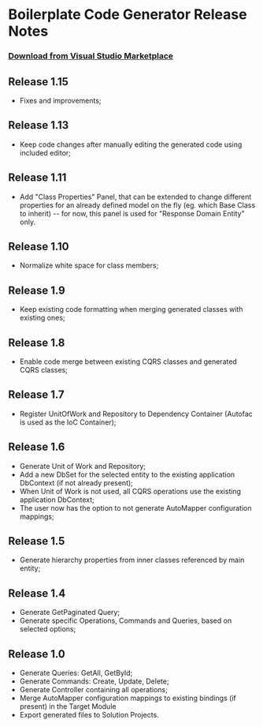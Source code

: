 # Boilerplate Code Generator Release Notes

### [Download from Visual Studio Marketplace](https://marketplace.visualstudio.com/items?itemName=Strongbytes.boilerplate-code-generator)

## Release 1.15
* Fixes and improvements;

## Release 1.13
* Keep code changes after manually editing the generated code using included editor;

## Release 1.11
* Add "Class Properties" Panel, that can be extended to change different properties for an already defined model on the fly (eg. which Base Class to inherit) -- for now, this panel is used for "Response Domain Entity" only.

## Release 1.10
* Normalize white space for class members;

## Release 1.9
* Keep existing code formatting when merging generated classes with existing ones;

## Release 1.8
* Enable code merge between existing CQRS classes and generated CQRS classes;

## Release 1.7
* Register UnitOfWork and Repository to Dependency Container (Autofac is used as the IoC Container);

## Release 1.6
* Generate Unit of Work and Repository;
* Add a new DbSet for the selected entity to the existing application DbContext (if not already present);
* When Unit of Work is not used, all CQRS operations use the existing application DbContext;
* The user now has the option to not generate AutoMapper configuration mappings;

## Release 1.5
* Generate hierarchy properties from inner classes referenced by main entity;

## Release 1.4
* Generate GetPaginated Query;
* Generate specific Operations, Commands and Queries, based on selected options;

## Release 1.0
* Generate Queries: GetAll, GetById;
* Generate Commands: Create, Update, Delete;
* Generate Controller containing all operations;
* Merge AutoMapper configuration mappings to existing bindings (if present) in the Target Module
* Export generated files to Solution Projects.
